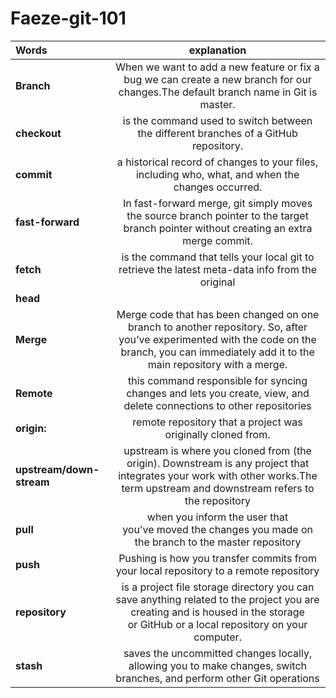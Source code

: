 # Faeze-git-101
| Words | explanation|
| :------------ |:---------------:|
|**Branch**|When we want to add a new feature or fix a bug we can create a new branch for our changes.The default branch name in Git is master.|
|**checkout**|is the command used to switch between the different branches of a GitHub repository.|
|**commit**| a historical record of changes to your files, including who, what, and when the changes occurred.|
|**fast-forward**| In fast-forward merge, git simply moves the source branch pointer to the target branch pointer without creating an extra merge commit. |
|**fetch**| is the command that tells your local git to retrieve the latest meta-data info from the original|
|**head**| |is a reference to the latest commit in the branch you’re in|
|**Merge**|  Merge code that has been changed on one branch to another repository. So, after you’ve experimented with the code on the branch, you can immediately add it to the main repository with a merge.|
|**Remote**|this command responsible for syncing changes and lets you create, view, and delete connections to other repositories  |
|**origin:**|remote repository that a project was originally cloned from. |
|**upstream/down-stream**|upstream is where you cloned from (the origin). Downstream is any project that integrates your work with other works.The term upstream and downstream refers to the repository |
|**pull**|when you inform the user that you’ve moved the changes you made on the branch to the master repository |
|**push**| Pushing is how you transfer commits from your local repository to a remote repository |
|**repository**|is a project file storage directory you can save anything related to the project you are creating and is housed in the storage or GitHub or a local repository on your computer.| 
|**stash**|saves the uncommitted changes locally, allowing you to make changes, switch branches, and perform other Git operations |


